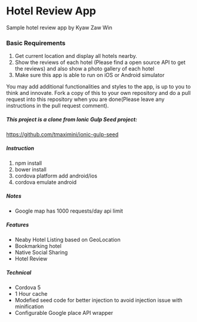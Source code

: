 # Hotel Review App
Sample hotel review app by Kyaw Zaw Win

### Basic Requirements
1. Get current location and display all hotels nearby.
2. Show the reviews of each hotel (Please find a open source API to get the reviews) and also show a photo gallery of each hotel
3. Make sure this app is able to run on iOS or Android simulator

You may add additional functionalities and styles to the app, is up to you to think and innovate.
Fork a copy of this to your own repository and do a pull request into this repository when you are done(Please leave any instructions in the pull request comment).


##### This project is a clone from Ionic Gulp Seed project:
https://github.com/tmaximini/ionic-gulp-seed

##### Instruction

1. npm install
2. bower install
3. cordova platform add android/ios
4. cordova emulate android

##### Notes

- Google map has 1000 requests/day api limit

##### Features

- Neaby Hotel Listing based on GeoLocation
- Bookmarking hotel
- Native Social Sharing
- Hotel Review

##### Technical

- Cordova 5
- 1 Hour cache
- Modefied seed code for better injection to avoid injection issue with minification
- Configurable Google place API wrapper